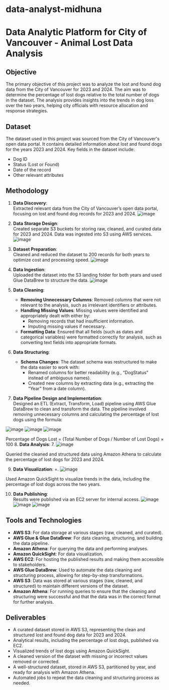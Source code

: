 # data-analyst-midhuna
# Data Analytic Platform for City of Vancouver - Animal Lost Data Analysis

## Objective
The primary objective of this project was to analyze the lost and found dog data from the City of Vancouver for 2023 and 2024. The aim was to determine the percentage of lost dogs relative to the total number of dogs in the dataset. The analysis provides insights into the trends in dog loss over the two years, helping city officials with resource allocation and response strategies.

## Dataset
The dataset used in this project was sourced from the City of Vancouver's open data portal. It contains detailed information about lost and found dogs for the years 2023 and 2024. Key fields in the dataset include:
- Dog ID
- Status (Lost or Found)
- Date of the record
- Other relevant attributes

## Methodology

1. **Data Discovery**:  
   Extracted relevant data from the City of Vancouver’s open data portal, focusing on lost and found dog records for 2023 and 2024.
   ![image](https://github.com/user-attachments/assets/1bd01eb7-a08d-466f-8aca-e5adea0b7fb6)


2. **Data Storage Design**:  
   Created separate S3 buckets for storing raw, cleaned, and curated data for 2023 and 2024. Data was ingested into S3 using AWS services.
   ![image](https://github.com/user-attachments/assets/6750d677-8454-4c9e-9de0-5469bd2ef0d7)


3. **Dataset Preparation**:  
   Cleaned and reduced the dataset to 200 records for both years to optimize cost and processing speed.
   ![image](https://github.com/user-attachments/assets/80afa5dd-3537-4dc3-90ef-a795cdf658cd)


4. **Data Ingestion**:  
   Uploaded the dataset into the S3 landing folder for both years and used Glue DataBrew to structure the data.
   ![image](https://github.com/user-attachments/assets/22181427-e911-4ab8-8d57-8b45c4602f69)
   

5. **Data Cleaning**:
   - **Removing Unnecessary Columns**: Removed columns that were not relevant to the analysis, such as irrelevant identifiers or attributes.
   - **Handling Missing Values**: Missing values were identified and appropriately dealt with either by:
     - Removing records that had insufficient information.
     - Imputing missing values if necessary.
   - **Formatting Data**: Ensured that all fields (such as dates and categorical variables) were formatted correctly for analysis, such as converting text fields into appropriate formats.

6. **Data Structuring**:
   - **Schema Changes**: The dataset schema was restructured to make the data easier to work with:
     - Renamed columns for better readability (e.g., “DogStatus” instead of ambiguous names).
     - Created new columns by extracting data (e.g., extracting the "Year" from a date column).
   
7. **Data Pipeline Design and Implementation**:  
   Designed an ETL (Extract, Transform, Load) pipeline using AWS Glue DataBrew to clean and transform the data. The pipeline involved removing unnecessary columns and calculating the percentage of lost dogs using the formula:
   
![image](https://github.com/user-attachments/assets/4630adc8-3fdd-4e15-856a-6f7e9eb9294d)
![image](https://github.com/user-attachments/assets/9f39e9de-e31e-4986-99b3-92c715c7a450)
![image](https://github.com/user-attachments/assets/34c77b77-7c31-4440-b9df-ed162eda6606)

Percentage of Dogs Lost = (Total Number of Dogs / Number of Lost Dogs) × 100
8. **Data Analysis**:
7. ![image](https://github.com/user-attachments/assets/3b2e43b6-7764-4f80-9aba-bf895ec1b198)

Queried the cleaned and structured data using Amazon Athena to calculate the percentage of lost dogs for 2023 and 2024.

9. **Data Visualization**:
=. ![image](https://github.com/user-attachments/assets/d901e7be-19d6-4b1b-ab01-3a410e9147b4)

Used Amazon QuickSight to visualize trends in the data, including the percentage of lost dogs across the two years.

10. **Data Publishing**:  
Results were published via an EC2 server for internal access.
![image](https://github.com/user-attachments/assets/a332999c-2013-40b8-a642-36293e0a726c)
![image](https://github.com/user-attachments/assets/f544a338-9c60-4eda-bf32-9289d41f2081)
![image](https://github.com/user-attachments/assets/0fe93356-e387-4576-be3a-d39239d688f1)


## Tools and Technologies

- **AWS S3**: For data storage at various stages (raw, cleaned, and curated).
- **AWS Glue & Glue DataBrew**: For data cleaning, structuring, and building the data pipeline.
- **Amazon Athena**: For querying the data and performing analyses.
- **Amazon QuickSight**: For data visualization.
- **AWS EC2**: For hosting the published results and making them accessible to stakeholders.
- **AWS Glue DataBrew**: Used to automate the data cleaning and structuring process, allowing for step-by-step transformations.
- **AWS S3**: Data was stored at various stages (raw, cleaned, and structured) to maintain different versions of the dataset.
- **Amazon Athena**: For running queries to ensure that the cleaning and structuring were successful and that the data was in the correct format for further analysis.


## Deliverables

- A curated dataset stored in AWS S3, representing the clean and structured lost and found dog data for 2023 and 2024.
- Analytical results, including the percentage of lost dogs, published via EC2.
- Visualized trends of lost dogs using Amazon QuickSight.
- A cleaned version of the dataset with missing or incorrect values removed or corrected.
-  A well-structured dataset, stored in AWS S3, partitioned by year, and ready for analysis with Amazon Athena.
-  Automated jobs to repeat the data cleaning and structuring process as needed.

